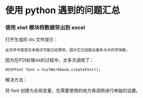 # 使用 python 遇到的问题汇总

### 使用 xlwt 模块将数据导出到 excel

打开生成的 xls 文件提示：

	此文件中某些文本格式可能已经更改，因为它已经超出最多允许的字体数。

因为在POI处理xls的过程中，太多次调用了：

	HSSFFont font = hssfWorkbook.createFont();

解决方法：

将 font 创建为全局变量，在需要使用的地方再调用进行单独的设置。